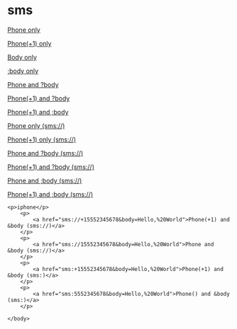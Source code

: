 # sms

<html>
	<head>
		<meta name="viewport" content="width=device-width, initial-scale=1, user-scalable=no">
	</head>
	<body>
		<p>
			<a href="sms:5552345678">Phone only</a>
		</p>
		<p>
			<a href="sms:+15552345678">Phone(+1) only</a>
		</p>
		<p>
			<a href="sms:?body=Hello,%20world">Body only</a>
		</p>
		<p>
			<a href="sms:;body=Hello,%20world">;body only</a>
		</p>
		<p>
			<a href="sms:5552345678?body=Hello%20World">Phone and ?body</a>
		</p>
		<p>
			<a href="sms:+15552345678?body=Hello%20World">Phone(+1) and ?body</a>
		</p>
		<p>
			<a href="sms:5552345678;body=Hello%20World">Phone(+1) and ;body</a>
		</p>
		<p>
			<a href="sms://5552345678">Phone only (sms://)</a>
		</p>
		<p>
			<a href="sms://+15552345678">Phone(+1) only (sms://)</a>
		</p>
		<p>
			<a href="sms://5552345678?body=Hello,%20World">Phone and ?body (sms://)</a>
		</p>
		<p>
			<a href="sms://+15552345678?body=Hello,%20World">Phone(+1) and ?body (sms://)</a>
		</p>
		<p>
			<a href="sms://5552345678;body=Hello,%20World">Phone and ;body (sms://)</a>
		</p>
		<p>
			<a href="sms://+15552345678;body=Hello,%20World">Phone(+1) and ;body (sms://)</a>
		</p>

    <p>iphone</p>
		<p>
			<a href="sms://+15552345678&body=Hello,%20World">Phone(+1) and &body (sms://)</a>
		</p>
		<p>
			<a href="sms://15552345678&body=Hello,%20World">Phone and &body (sms://)</a>
		</p>
		<p>
			<a href="sms:+15552345678&body=Hello,%20World">Phone(+1) and &body (sms:)</a>
		</p>
		<p>
			<a href="sms:5552345678&body=Hello,%20World">Phone() and &body (sms:)</a>
		</p>

	</body>
</html>
